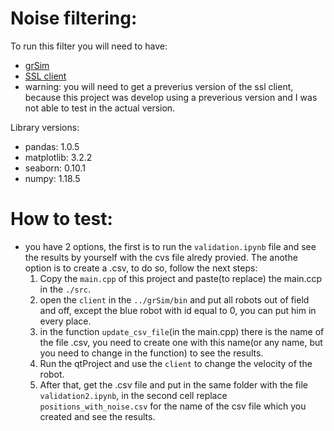 # Noise filtering:

To run this filter you will need to have:
- [grSim](https://github.com/RoboCup-SSL/grSim)
- [SSL client](https://github.com/robocin/ssl-client)
- warning: you will need to get a preverius version of the ssl client, because this project was develop using a preverious version and I was not able to test in the actual version.

Library versions:
- pandas: 1.0.5
- matplotlib: 3.2.2
- seaborn: 0.10.1
- numpy: 1.18.5

# How to test:
- you have 2 options, the first is to run the `validation.ipynb` file and see the results by yourself with the cvs file alredy provied. The anothe option is to create a .csv, to do so, follow the next steps:
  1. Copy the `main.cpp` of this project and paste(to replace) the main.ccp in the `./src`.
  2. open the `client` in the `../grSim/bin` and put all robots out of field and off, except the blue robot with id equal to 0, you can put him in every place.
  3. in the function `update_csv_file`(in the main.cpp) there is the name of the file .csv, you need to create one with this name(or any name, but you need to change in the function) to see the results.
  4. Run the qtProject and use the `client` to change the velocity of the robot.
  5. After that, get the .csv file and put in the same folder with the file `validation2.ipynb`, in the second cell replace `positions_with_noise.csv` for the name of the csv file which you created and see the results.